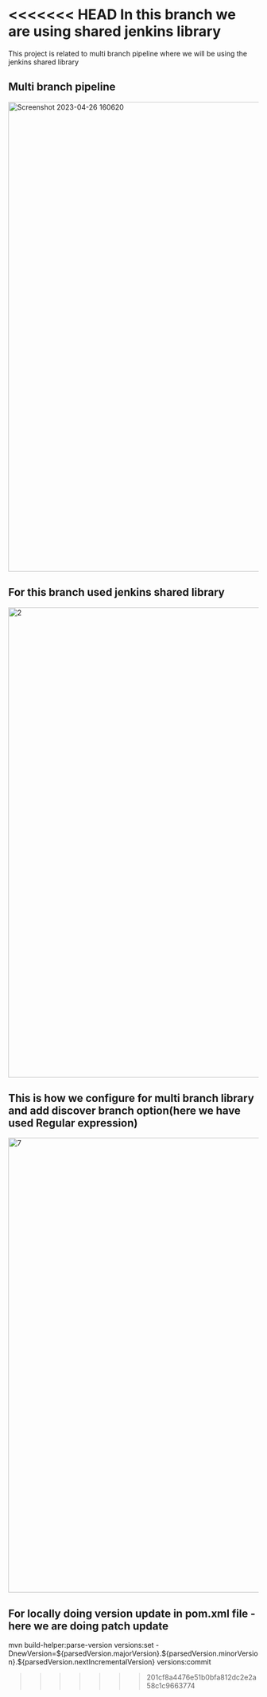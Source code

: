 <<<<<<< HEAD
In this branch we are using shared jenkins library
=======
This project is related to multi branch pipeline where we will be using the jenkins shared library 

<h2>Multi branch pipeline</h2>
<img width="946" alt="Screenshot 2023-04-26 160620" src="https://user-images.githubusercontent.com/59279947/234550902-33c566ce-004e-4ec8-9397-c37562ecea13.png">

<h2>For this branch used jenkins shared library</h2>
<img width="947" alt="2" src="https://user-images.githubusercontent.com/59279947/234550920-5bdbb395-256c-437f-9a0c-4d2992c72f9d.png">

<h2>This is how we configure for multi branch library and add discover branch option(here we have used Regular expression)</h2>
<img width="916" alt="7" src="https://user-images.githubusercontent.com/59279947/234553948-dc960a39-c70a-4dd1-93d8-ebf528f16979.png">

<h2>For locally doing version update in pom.xml file -here we are doing patch update</h2>
mvn build-helper:parse-version versions:set -DnewVersion=${parsedVersion.majorVersion}.${parsedVersion.minorVersion}.${parsedVersion.nextIncrementalVersion} versions:commit

>>>>>>> 201cf8a4476e51b0bfa812dc2e2a58c1c9663774
